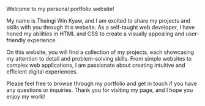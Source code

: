 Welcome to my personal portfolio website!

My name is Theingi Win Kyaw, and I am excited to share my projects and skills with you through this website. As a self-taught web developer, I have honed my abilities in HTML and CSS to create a visually appealing and user-friendly experience.

On this website, you will find a collection of my projects, each showcasing my attention to detail and problem-solving skills. From simple websites to complex web applications, I am passionate about creating intuitive and efficient digital experiences.

Please feel free to browse through my portfolio and get in touch if you have any questions or inquiries. Thank you for visiting my page, and I hope you enjoy my work!